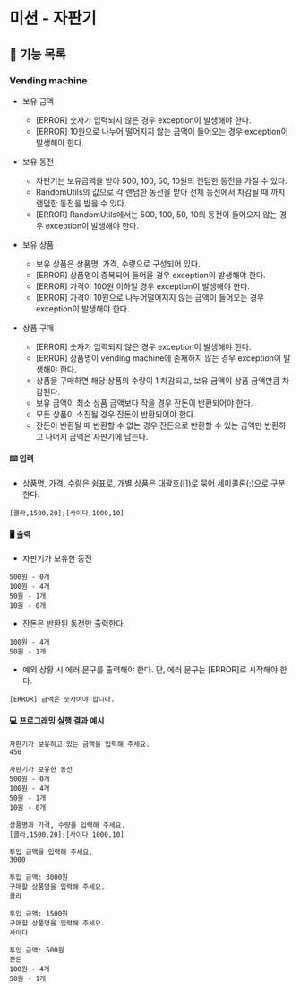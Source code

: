 # 미션 - 자판기


## 🚀 기능 목록

### Vending machine

- 보유 금액
  - [ERROR] 숫자가 입력되지 않은 경우 exception이 발생해야 한다.
  - [ERROR] 10원으로 나누어 떨어지지 않는 금액이 들어오는 경우 exception이 발생해야 한다.

- 보유 동전
  - 자판기는 보유금액을 받아 500, 100, 50, 10원의 랜덤한 동전을 가질 수 있다.
  - RandomUtils의 값으로 각 랜덤한 동전을 받아 전체 동전에서 차감될 때 까지 랜덤한 동전을 받을 수 있다.
  - [ERROR] RandomUtils에서는 500, 100, 50, 10의 동전이 들어오지 않는 경우 exception이 발생해야 한다.
- 보유 상품
  - 보유 상품은 상품명, 가격, 수량으로 구성되어 있다.
  - [ERROR] 상품명이 중복되어 들어올 경우 exception이 발생해야 한다.
  - [ERROR] 가격이 100원 이하일 경우 exception이 발생해야 한다.
  - [ERROR] 가격이 10원으로 나누어떨어지지 않는 금액이 들어오는 경우 exception이 발생해야 한다.

- 상품 구매
  - [ERROR] 숫자가 입력되지 않은 경우 exception이 발생해야 한다.
  - [ERROR] 상품명이 vending machine에 존재하지 않는 경우 exception이 발생해야 한다.
  - 상품을 구매하면 해당 상품의 수량이 1 차감되고, 보유 금액이 상품 금액만큼 차감된다.
  - 보유 금액이 최소 상품 금액보다 작을 경우 잔돈이 반환되어야 한다.
  - 모든 상품이 소진될 경우 잔돈이 반환되어야 한다.
  - 잔돈이 반환될 때 반환할 수 없는 경우 잔돈으로 반환할 수 있는 금액만 반환하고 나머지 금액은 자판기에 남는다.

#### ⌨️ 입력

- 상품명, 가격, 수량은 쉼표로, 개별 상품은 대괄호([])로 묶어 세미콜론(;)으로 구분한다.

```
[콜라,1500,20];[사이다,1000,10]
```

#### 🖥 출력

- 자판기가 보유한 동전

```
500원 - 0개
100원 - 4개
50원 - 1개
10원 - 0개
```

- 잔돈은 반환된 동전만 출력한다.

```
100원 - 4개
50원 - 1개
```

- 예외 상황 시 에러 문구를 출력해야 한다. 단, 에러 문구는 [ERROR]로 시작해야 한다.

```
[ERROR] 금액은 숫자여야 합니다.
```

#### 💻 프로그래밍 실행 결과 예시

```
자판기가 보유하고 있는 금액을 입력해 주세요.
450

자판기가 보유한 동전
500원 - 0개
100원 - 4개
50원 - 1개
10원 - 0개

상품명과 가격, 수량을 입력해 주세요.
[콜라,1500,20];[사이다,1000,10]

투입 금액을 입력해 주세요.
3000

투입 금액: 3000원
구매할 상품명을 입력해 주세요.
콜라

투입 금액: 1500원
구매할 상품명을 입력해 주세요.
사이다

투입 금액: 500원
잔돈
100원 - 4개
50원 - 1개
```
